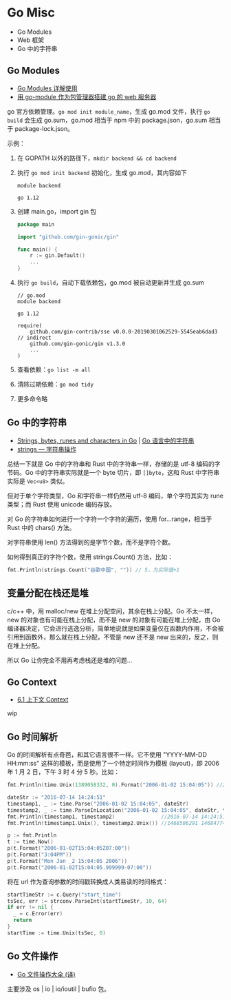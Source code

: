 # Go Misc

- Go Modules
- Web 框架
- Go 中的字符串

## Go Modules

- [Go Modules 详解使用](https://learnku.com/articles/27401)
- [用 go-module 作为包管理器搭建 go 的 web 服务器](https://www.hulunhao.com/go/go-web-backend-starter/)

go 官方依赖管理。`go mod init module_name`，生成 go.mod 文件，执行 `go build` 会生成 go.sum，go.mod 相当于 npm 中的 package.json，go.sum 相当于 package-lock.json。

示例：

1. 在 GOPATH 以外的路径下，`mkdir backend && cd backend`
1. 执行 `go mod init backend` 初始化，生成 go.mod，其内容如下

   ```
   module backend

   go 1.12
   ```

1. 创建 main.go，import gin 包

   ```go
   package main

   import "github.com/gin-gonic/gin"

   func main() {
       r := gin.Default()
       ...
   }
   ```

1. 执行 `go build`，自动下载依赖包，go.mod 被自动更新并生成 go.sum

   ```
   // go.mod
   module backend

   go 1.12

   require(
       github.com/gin-contrib/sse v0.0.0-20190301062529-5545eab6dad3 // indirect
       github.com/gin-gonic/gin v1.3.0
       ...
   )
   ```

1. 查看依赖：`go list -m all`

1. 清除过期依赖：`go mod tidy`

1. 更多命令略

## Go 中的字符串

- [Strings, bytes, runes and characters in Go](https://blog.golang.org/strings) | [Go 语言中的字符串](https://www.jianshu.com/p/01a842787637)
- [strings — 字符串操作](https://books.studygolang.com/The-Golang-Standard-Library-by-Example/chapter02/02.1.html)

总结一下就是 Go 中的字符串和 Rust 中的字符串一样，存储的是 utf-8 编码的字节码。Go 中的字符串实际就是一个 byte 切片，即 `[]byte`，这和 Rust 中字符串实际是 `Vec<u8>` 类似。

但对于单个字符类型，Go 和字符串一样仍然用 utf-8 编码，单个字符其实为 rune 类型；而 Rust 使用 unicode 编码存放。

对 Go 的字符串如何进行一个字符一个字符的遍历，使用 for...range，相当于 Rust 中的 chars() 方法。

对字符串使用 len() 方法得到的是字节个数，而不是字符个数。

如何得到真正的字符个数，使用 strings.Count() 方法，比如：

```go
fmt.Println(strings.Count("谷歌中国", "")) // 5，为实际值+1
```

## 变量分配在栈还是堆

c/c++ 中，用 malloc/new 在堆上分配空间，其余在栈上分配。Go 不太一样，new 的对象也有可能在栈上分配，而不是 new 的对象有可能在堆上分配，由 Go 编译器决定，它会进行逃逸分析，简单地说就是如果变量仅在函数内作用，不会被引用到函数外，那么就在栈上分配，不管是 new 还不是 new 出来的，反之，则在堆上分配。

所以 Go 让你完全不用再考虑栈还是堆的问题...

## Go Context

- [6.1 上下文 Context](https://draveness.me/golang/docs/part3-runtime/ch06-concurrency/golang-context/)

wip

## Go 时间解析

Go 的时间解析有点奇芭，和其它语言很不一样。它不使用 "YYYY-MM-DD HH:mm:ss" 这样的模板，而是使用了一个特定时间作为模板 (layout)，即 2006 年 1 月 2 日，下午 3 时 4 分 5 秒。比如：

```go
fmt.Println(time.Unix(1389058332, 0).Format("2006-01-02 15:04:05")) //2014-01-07 09:32:12

dateStr := "2016-07-14 14:24:51"
timestamp1, _ := time.Parse("2006-01-02 15:04:05", dateStr)
timestamp2, _ := time.ParseInLocation("2006-01-02 15:04:05", dateStr, time.Local)
fmt.Println(timestamp1, timestamp2)               //2016-07-14 14:24:51 +0000 UTC 2016-07-14 14:24:51 +0800 CST
fmt.Println(timestamp1.Unix(), timestamp2.Unix()) //1468506291 1468477491

p := fmt.Println
t := time.Now()
p(t.Format("2006-01-02T15:04:05Z07:00"))
p(t.Format("3:04PM"))
p(t.Format("Mon Jan _2 15:04:05 2006"))
p(t.Format("2006-01-02T15:04:05.999999-07:00"))
```

将在 url 作为查询参数的时间戳转换成人类易读的时间格式：

```go
startTimeStr := c.Query("start_time")
tsSec, err := strconv.ParseInt(startTimeStr, 10, 64)
if err != nil {
  _ = c.Error(err)
  return
}
startTime := time.Unix(tsSec, 0)
```

## Go 文件操作

- [Go 文件操作大全 (译)](https://colobu.com/2016/10/12/go-file-operations/)

主要涉及 os | io | io/ioutil | bufio 包。
